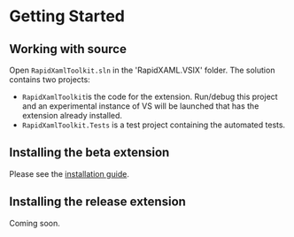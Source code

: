 # Getting Started




## Working with source

Open `RapidXamlToolkit.sln` in the 'RapidXAML.VSIX' folder.
The solution contains two projects:
- `RapidXamlToolkit`is the code for the extension. Run/debug this project and an experimental instance of VS will be launched that has the extension already installed.
- `RapidXamlToolkit.Tests` is a test project containing the automated tests.

## Installing the beta extension

Please see the [installation guide](https://github.com/mrlacey/Rapid-XAML-Toolkit/blob/dev/docs/installation.md#nightly-dev-builds).

## Installing the release extension

Coming soon.
